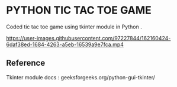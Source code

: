 # PYTHON TIC TAC TOE GAME 

Coded tic tac toe game using tkinter module in Python .

https://user-images.githubusercontent.com/97227844/162160424-6daf38ed-1684-4263-a5eb-16539a9e7fca.mp4

## Reference 
Tkinter module docs : geeksforgeeks.org/python-gui-tkinter/
